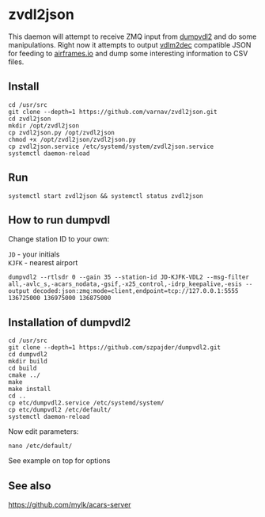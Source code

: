 # zvdl2json

This daemon will attempt to receive ZMQ input from [dumpvdl2](https://github.com/szpajder/dumpvdl2/) and do some manipulations.
Right now it attempts to output [vdlm2dec](https://github.com/TLeconte/vdlm2dec) compatible JSON for feeding to [airframes.io](https://airframes.io) and dump some interesting information to CSV files.

## Install

```shell
cd /usr/src
git clone --depth=1 https://github.com/varnav/zvdl2json.git
cd zvdl2json
mkdir /opt/zvdl2json
cp zvdl2json.py /opt/zvdl2json
chmod +x /opt/zvdl2json/zvdl2json.py
cp zvdl2json.service /etc/systemd/system/zvdl2json.service
systemctl daemon-reload
```

## Run 

```shell
systemctl start zvdl2json && systemctl status zvdl2json
```

## How to run dumpvdl

Change station ID to your own:

`JD` - your initials  
`KJFK` - nearest airport

```shell
dumpvdl2 --rtlsdr 0 --gain 35 --station-id JD-KJFK-VDL2 --msg-filter all,-avlc_s,-acars_nodata,-gsif,-x25_control,-idrp_keepalive,-esis --output decoded:json:zmq:mode=client,endpoint=tcp://127.0.0.1:5555 136725000 136975000 136875000
```

## Installation of dumpvdl2

```shell
cd /usr/src
git clone --depth=1 https://github.com/szpajder/dumpvdl2.git
cd dumpvdl2
mkdir build
cd build
cmake ../
make
make install
cd ..
cp etc/dumpvdl2.service /etc/systemd/system/
cp etc/dumpvdl2 /etc/default/
systemctl daemon-reload
```

Now edit parameters:

```shell
nano /etc/default/
```

See example on top for options

## See also

https://github.com/mylk/acars-server